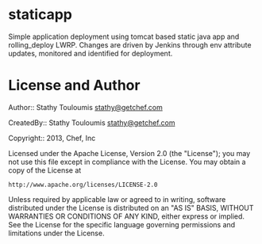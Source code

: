 staticapp
=========

Simple application deployment using tomcat based static java app and rolling_deploy LWRP. Changes
are driven by Jenkins through env attribute updates, monitored and identified for deployment.

License and Author
==================

Author:: Stathy Touloumis <stathy@getchef.com>

CreatedBy:: Stathy Touloumis <stathy@getchef.com>

Copyright:: 2013, Chef, Inc

Licensed under the Apache License, Version 2.0 (the "License");
you may not use this file except in compliance with the License.
You may obtain a copy of the License at

    http://www.apache.org/licenses/LICENSE-2.0

Unless required by applicable law or agreed to in writing, software
distributed under the License is distributed on an "AS IS" BASIS,
WITHOUT WARRANTIES OR CONDITIONS OF ANY KIND, either express or implied.
See the License for the specific language governing permissions and
limitations under the License.


